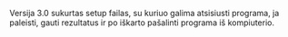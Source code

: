 Versija 3.0 sukurtas setup failas, su kuriuo galima atsisiusti programa, ja paleisti, gauti rezultatus ir po iškarto pašalinti programa iš kompiuterio.



